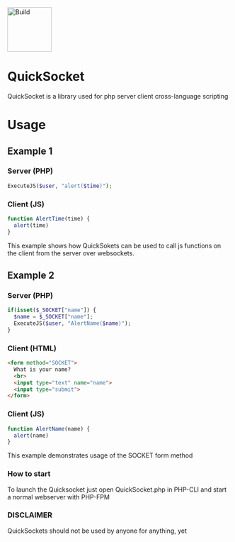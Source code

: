 <img src="https://cdn-images-1.medium.com/max/1200/1*Ih7G_D_hzoskYTHfa-zNmw.png" width="100" title="Build">

# QuickSocket
QuickSocket is a library used for php server client cross-language scripting

# Usage

## Example 1

### Server (PHP)
```php
ExecuteJS($user, "alert($time)");
```

### Client (JS)
```javascript
function AlertTime(time) {
  alert(time)
}
```
This example shows how QuickSokets can be used to call js functions on the client from the server over websockets.

## Example 2

### Server (PHP)
```php
if(isset($_SOCKET["name"]) {
  $name = $_SOCKET["name"];
  ExecuteJS($user, "AlertName($name)");
}
```
### Client (HTML)
```html
<form method="SOCKET">
  What is your name?
  <br>
  <input type="text" name="name">
  <input type="submit">
</form>
```

### Client (JS)
```javascript
function AlertName(name) {
  alert(name)
}
```
This example demonstrates usage of the SOCKET form method

### How to start
To launch the Quicksocket just open QuickSocket.php in PHP-CLI and start a normal webserver with PHP-FPM

### DISCLAIMER
QuickSockets should not be used by anyone for anything, yet
